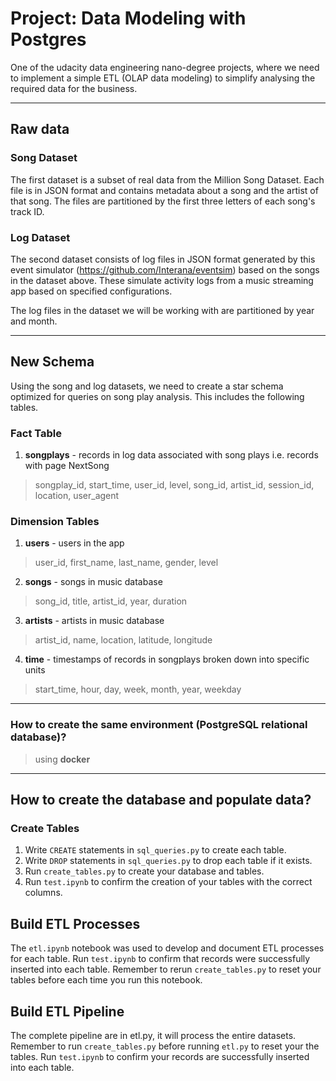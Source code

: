 # Project: Data Modeling with Postgres
One of the udacity data engineering nano-degree projects, where we need to implement a simple ETL (OLAP data modeling) to simplify analysing the required data for the business.

---
## Raw data
### Song Dataset
The first dataset is a subset of real data from the Million Song Dataset. Each file is in JSON format and contains metadata about a song and the artist of that song. The files are partitioned by the first three letters of each song's track ID.


### Log Dataset
The second dataset consists of log files in JSON format generated by this event simulator (https://github.com/Interana/eventsim) based on the songs in the dataset above. These simulate activity logs from a music streaming app based on specified configurations.

The log files in the dataset we will be working with are partitioned by year and month.


---
## New Schema
Using the song and log datasets, we need to create a star schema optimized for queries on song play analysis. This includes the following tables.

### Fact Table
1. **songplays** - records in log data associated with song plays i.e. records with page NextSong
> songplay_id, start_time, user_id, level, song_id, artist_id, session_id, location, user_agent

### Dimension Tables
1. **users** - users in the app
> user_id, first_name, last_name, gender, level

2. **songs** - songs in music database
> song_id, title, artist_id, year, duration

3. **artists** - artists in music database
> artist_id, name, location, latitude, longitude

4. **time** - timestamps of records in songplays broken down into specific units
> start_time, hour, day, week, month, year, weekday

---
### How to create the same environment (PostgreSQL relational database)?
> using **docker**

---
## How to create the database and populate data?

### Create Tables
1. Write `CREATE` statements in `sql_queries.py` to create each table.
2. Write `DROP` statements in `sql_queries.py` to drop each table if it exists.
3. Run `create_tables.py` to create your database and tables.
4. Run `test.ipynb` to confirm the creation of your tables with the correct columns. 

## Build ETL Processes
The `etl.ipynb` notebook was used to develop and document ETL processes for each table. Run `test.ipynb` to confirm that records were successfully inserted into each table. Remember to rerun `create_tables.py` to reset your tables before each time you run this notebook.

## Build ETL Pipeline
The complete pipeline are in etl.py, it will process the entire datasets. Remember to run `create_tables.py` before running `etl.py` to reset your the tables. Run `test.ipynb` to confirm your records are successfully inserted into each table.
